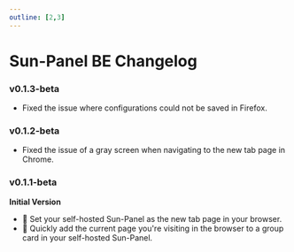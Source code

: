 ```yaml
---
outline: [2,3]
---
```


# Sun-Panel BE Changelog

### v0.1.3-beta <Badge type="tip" text="2024-07-24" />

- Fixed the issue where configurations could not be saved in Firefox.

### v0.1.2-beta <Badge type="tip" text="2024-07-24" />

- Fixed the issue of a gray screen when navigating to the new tab page in Chrome.

### v0.1.1-beta <Badge type="tip" text="2024-07-24" />

**Initial Version**
- 🚅 Set your self-hosted Sun-Panel as the new tab page in your browser.
- 🍰 Quickly add the current page you're visiting in the browser to a group card in your self-hosted Sun-Panel.


<style>

.badge-box {
    display: flex;
    align-items: center;
}


.badge-box p{
    margin:0;
    display: flex;
    align-items: center;
}

</style>